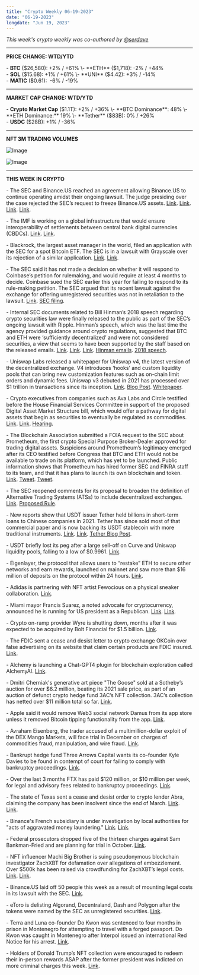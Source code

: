 ```yaml
---
title: "Crypto Weekly 06-19-2023"
date: "06-19-2023"
longdate: "Jun 19, 2023"
---
```


*This week's crypto weekly was co-authored by [@serdave](https://twitter.com/serdave_eth)*



---

**PRICE CHANGE: WTD/YTD**

\- **BTC** ($26,580): +2% / +61%  
\- **ETH** ($1,718): -2% / +44%  
\- **SOL** ($15.68): +1% / +61%  
\- **UNI** ($4.42): +3% / -14%  
\- **MATIC** ($0.61):  -6% / -19%



---

**MARKET CAP CHANGE: WTD/YTD**

\- **Crypto Market Cap** ($1.1T): +2% / +36%  
\- **BTC Dominance**: 48%  
\- **ETH Dominance:** 19%  
\- **Tether** ($83B): 0% / +26%  
\- **USDC** ($28B): +1% / -36%



---

**NFT 3M TRADING VOLUMES**

![Image](/images/06-19-2023-1.png)

![Image](/images/06-19-2023-2.png)

---

**THIS WEEK IN CRYPTO**

\- The SEC and Binance.US reached an agreement allowing Binance.US to continue operating amidst their ongoing lawsuit. The judge presiding over the case rejected the SEC’s request to freeze Binance.US assets. [Link](https://www.nytimes.com/2023/06/17/technology/binance-shutdown-sec-crypto.html). [Link](https://www.forbes.com/sites/digital-assets/2023/06/17/binance-escapes-asset-freeze-in-exchange-for-a-raft-of-restrictions/). [Link](https://www.johnreedstark.com/wp-content/uploads/sites/180/2023/06/SECvBinance6-13-23.pdf). [Link](https://www.bloomberg.com/news/articles/2023-06-13/binance-us-sec-not-far-apart-on-deal-avoiding-full-asset-freeze).  
  
\- The IMF is working on a global infrastructure that would ensure interoperability of settlements between central bank digital currencies (CBDCs). [Link](https://www.reuters.com/markets/imf-working-global-central-bank-digital-currency-platform-2023-06-19/). [Link](https://www.bloomberg.com/news/articles/2023-06-19/imf-working-hard-on-global-cbdc-platform-concept-georgieva-says).   
  
\- Blackrock, the largest asset manager in the world, filed an application with the SEC for a spot Bitcoin ETF. The SEC is in a lawsuit with Grayscale over its rejection of a similar application. [Link](https://fortune.com/crypto/2023/06/16/blackrock-could-be-the-break-crypto-desperately-needs/). [Link](https://www.coindesk.com/business/2023/06/15/blackrocks-ishares-files-paperwork-for-spot-bitcoin-etf/).   
  
\- The SEC said it has not made a decision on whether it will respond to Coinbase’s petition for rulemaking, and would require at least 4 months to decide. Coinbase sued the SEC earlier this year for failing to respond to its rule-making petition. The SEC argued that its recent lawsuit against the exchange for offering unregistered securities was not in retaliation to the lawsuit. [Link](https://www.coindesk.com/policy/2023/06/13/sec-says-it-may-make-a-recommendation-on-coinbase-petition-within-4-months/). [SEC filing](https://storage.courtlistener.com/recap/gov.uscourts.ca3.119939/gov.uscourts.ca3.119939.30.0.pdf).  
  
\- Internal SEC documents related to Bill Hinman’s 2018 speech regarding crypto securities law were finally released to the public as part of the SEC’s ongoing lawsuit with Ripple. Hinman’s speech, which was the last time the agency provided guidance around crypto regulations, suggested that BTC and ETH were ‘sufficiently decentralized’ and were not considered securities, a view that seems to have been supported by the staff based on the released emails. [Link](https://www.theblock.co/post/234408/sec-comments-on-hinman-speech-released-in-ripple-labs-filing). [Link](https://cryptoslate.com/jp-morgan-believes-hinman-documents-will-spur-altcoins-to-mimic-ethereum/). [Link](https://fortune.com/crypto/2023/06/14/were-ripples-long-awaited-hinman-emails-a-smoking-gun-or-a-nothingburger/). [Hinman emails](https://www.dropbox.com/s/rrnmfue6jf2ubuc/Hinman%20Emails..pdf). [2018 speech](https://www.sec.gov/news/speech/speech-hinman-061418).   
  
\- Uniswap Labs released a whitepaper for Uniswap v4, the latest version of the decentralized exchange. V4 introduces ‘hooks’ and custom liquidity pools that can bring new customization features such as on-chain limit orders and dynamic fees. Uniswap v3 debuted in 2021 has processed over $1 trillion in transactions since its inception. [Link](https://www.coindesk.com/tech/2023/06/13/uniswap-labs-releases-its-plan-for-uniswap-v4-invites-community-feedback/). [Blog Post](https://blog.uniswap.org/uniswap-v4). [Whitepaper](https://github.com/Uniswap/v4-core/blob/main/whitepaper-v4-draft.pdf).   
  
\- Crypto executives from companies such as Ava Labs and Circle testified before the House Financial Services Committee in support of the proposed Digital Asset Market Structure bill, which would offer a pathway for digital assets that begin as securities to eventually be regulated as commodities. [Link](https://decrypt.co/144663/crypto-leaders-praise-draft-gop-bill-dems-raise-concerns). [Link](https://www.bloomberg.com/news/articles/2023-06-02/key-house-republicans-unveil-crypto-market-structure-draft-bill). [Hearing](https://financialservices.house.gov/calendar/eventsingle.aspx?EventID=408851).  
  
\- The Blockchain Association submitted a FOIA request to the SEC about Prometheum, the first crypto Special Purpose Broker-Dealer approved for trading digital assets. Suspicions around Prometheum’s legitimacy emerged after its CEO testified before Congress that BTC and ETH would not be available to trade on its platform, which has yet to be launched. Public information shows that Prometheum has hired former SEC and FINRA staff to its team, and that it has plans to launch its own blockchain and token. [Link](https://www.coindesk.com/business/2023/06/15/crypto-lobbyists-ask-sec-for-info-on-prometheum-the-mysterious-regulated-crypto-firm/). [Tweet](https://twitter.com/adamscochran/status/1669143092274888704). [Tweet](https://twitter.com/MattWalshInBos/status/1669061636953366528).   
  
\- The SEC reopened comments for its proposal to broaden the definition of Alternative Trading Systems (ATSs) to include decentralized exchanges. [Link](https://fortune.com/crypto/2023/06/18/sec-define-exchange-proposal-crypto-regulation/). [Proposed Rule](https://www.sec.gov/rules/proposed/2022/34-94062.pdf).   
  
\- New reports show that USDT issuer Tether held billions in short-term loans to Chinese companies in 2021. Tether has since sold most of that commercial paper and is now backing its USDT stablecoin with more traditional instruments. [Link](https://www.bloomberg.com/news/articles/2023-06-16/biggest-crypto-stablecoin-was-once-backed-by-chinese-securities). [Link](https://decrypt.co/144994/a-look-at-the-reserve-statements-that-tether-tried-to-conceal). [Tether Blog Post](https://tether.to/en/Everything-You-Need-To-Know-About-What-We-Shared-With-NYAG/).   
  
\- USDT briefly lost its peg after a large sell-off on Curve and Uniswap liquidity pools, falling to a low of $0.9961. [Link](https://www.coindesk.com/markets/2023/06/15/usdt-selling-on-curve-uniswap-spooks-traders-amid-bitcoin-drop/).   
  
\- Eigenlayer, the protocol that allows users to “restake” ETH to secure other networks and earn rewards, launched on mainnet and saw more than $16 million of deposits on the protocol within 24 hours. [Link](https://www.coindesk.com/tech/2023/06/15/eigenlayers-restaking-smart-contracts-reach-max-limit-on-same-day-as-mainnet-launch-pulling-in-16m/). 
  
\- Adidas is partnering with NFT artist Fewocious on a physical sneaker collaboration. [Link](https://decrypt.co/144457/adidas-reveals-sneaker-collab-nft-artist-fewocious).   
  
\- Miami mayor Francis Suarez, a noted advocate for cryptocurrency, announced he is running for US president as a Republican. [Link](https://decrypt.co/144682/miamis-bitcoin-mayor-files-to-run-for-u-s-president). [Link](https://www.nytimes.com/2023/06/14/us/politics/francis-suarez-2024-election-republican.html).   
  
\- Crypto on-ramp provider Wyre is shutting down, months after it was expected to be acquired by Bolt Financial for $1.5 billion. [Link](https://www.reuters.com/technology/wyre-winding-down-crypto-winter-bites-2023-06-16/).   
  
\- The FDIC sent a cease and desist letter to crypto exchange OKCoin over false advertising on its website that claim certain products are FDIC insured. [Link](https://decrypt.co/144918/fdic-targets-crypto-exchange-okcoin-over-false-insurance-assertions).   
  
\- Alchemy is launching a Chat-GPT4 plugin for blockchain exploration called AlchemyAI. [Link](https://decrypt.co/144856/alchemy-chatgpt-ai-plugin-enables-easier-blockchain-analysis).   
  
\- Dmitri Cherniak's generative art piece "The Goose" sold at a Sotheby’s auction for over $6.2 million, beating its 2021 sale price, as part of an auction of defunct crypto hedge fund 3AC’s NFT collection. 3AC’s collection has netted over $11 million total so far. [Link](https://decrypt.co/144816/nft-artwork-owned-three-arrows-capital-sells-6-2-million-sothebys).  
  
\- Apple said it would remove Web3 social network Damus from its app store unless it removed Bitcoin tipping functionality from the app. [Link](https://fortune.com/crypto/2023/06/13/apple-web3-social-network-damus-app-store-bitcoin-tipping/).   
  
\- Avraham Eisenberg, the trader accused of a multimillion-dollar exploit of the DEX Mango Markets, will face trial in December on charges of commodities fraud, manipulation, and wire fraud. [Link](https://cointelegraph.com/news/mango-markets-exploiter-behind-alleged-116m-theft-will-stand-trial-in-december).   
  
\- Bankrupt hedge fund Three Arrows Capital wants its co-founder Kyle Davies to be found in contempt of court for failing to comply with bankruptcy proceedings. [Link](https://www.coindesk.com/policy/2023/06/15/3ac-seeks-contempt-of-court-ruling-on-founder-kyle-davies-for-failing-to-respond/).   
  
\- Over the last 3 months FTX has paid $120 million, or $10 million per week, for legal and advisory fees related to bankruptcy proceedings. [Link](https://www.theblock.co/post/235547/ftx-paid-over-120-million-in-advisor-fees-between-february-1-and-april-30).   
  
\- The state of Texas sent a cease and desist order to crypto lender Abra, claiming the company has been insolvent since the end of March. [Link](https://www.coindesk.com/policy/2023/06/15/crypto-lender-abra-has-been-insolvent-for-months-state-regulators-say/). [Link](https://www.ssb.texas.gov/sites/default/files/2023-06/ENF_23_CDO_1873_NOH_Actions.pdf).  
  
\- Binance's French subsidiary is under investigation by local authorities for "acts of aggravated money laundering." [Link](https://fortune.com/crypto/2023/06/16/binance-europe-france-investigation-money-laundering-netherlands-vasp-license-withdrawal/). [Link](https://www.coindesk.com/policy/2023/06/16/binance-under-investigation-in-france-accused-of-aggravated-money-laundering/).   
  
\- Federal prosecutors dropped five of the thirteen charges against Sam Bankman-Fried and are planning for trial in October. [Link](https://www.nytimes.com/2023/06/15/business/sam-bankman-fried-charges.html).   
  
\- NFT influencer Machi Big Brother is suing pseudonymous blockchain investigator ZachXBT for defamation over allegations of embezzlement. Over $500k has been raised via crowdfunding for ZachXBT’s legal costs. [Link](https://decrypt.co/145025/crypto-sleuth-zachxbt-sued-doxxed-by-former-target). [Link](https://twitter.com/stephendpalley/status/1669796600456028167).   
  
\- Binance.US laid off 50 people this week as a result of mounting legal costs in its lawsuit with the SEC. [Link](https://www.coindesk.com/business/2023/06/15/binanceus-cuts-staff-after-sec-suit-citing-very-costly-litigation-process/).   
  
\- eToro is delisting Algorand, Decentraland, Dash and Polygon after the tokens were named by the SEC as unregistered securities. [Link](https://decrypt.co/144294/etoro-to-halt-polygon-alogrand-decentraland-and-dash-purchases-for-us-customers).   
  
\- Terra and Luna co-founder Do Kwon was sentenced to four months in prison in Montenegro for attempting to travel with a forged passport. Do Kwon was caught in Montenegro after Interpol issued an international Red Notice for his arrest. [Link](https://www.bloomberg.com/news/articles/2023-06-19/crypto-entrepreneur-kwon-gets-4-month-sentence-in-passport-case).   
  
\- Holders of Donald Trump’s NFT collection were encouraged to redeem their in-person rewards ASAP after the former president was indicted on more criminal charges this week. [Link](https://www.coindesk.com/web3/2023/06/15/following-second-arrest-trump-nft-project-says-now-is-time-to-claim-prizes/).